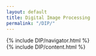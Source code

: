 ```yaml
---
layout: default
title: Digital Image Processing
permalink: "/DIP/"
---
```


<!-- <link rel="stylesheet" href="{{ "/assets/css/DIP/dipnav.css" | relative_url }}"> -->
<style>
.row {
    margin-left: 0;
    margin-right: 0;
}

#sidebar-wrapper {
  height: 100%;
  position: fixed;
  left: 0;
  right: 0;
  padding-bottom: 100px;
  width: calc(25% - 15px);
  overflow-y: auto;
  background: #222 !important;
}

#page-content-wrapper {
  width: 100%;
  position: absolute;
  padding: 15px;
}
/* Sidebar Styles */

.sidebar-nav {
  top: 0;
  margin: 0;
  padding: 0;
  list-style: none;
  color: white;
}

.sidebar-nav li {
  text-indent: 20px;
  line-height: 40px;
}

.sidebar-nav li a {
  display: block;
  text-decoration: none;
  color: #828282;
}

.sidebar-nav li a:hover {
  text-decoration: none;
  color: #fff;
  background: rgba(130, 130, 130, 0.2);
}

.sidebar-nav li a:active, .sidebar-nav li a:focus {
  text-decoration: none;
}

@media (max-width: 992px){
  #sidebar-wrapper {
    display: none;
  }
}
</style>

<div class="row">
  {% include DIP/navigator.html %}
  <div class="col-md-9 col-md-offset-3">
    {% include DIP/content.html %}
  </div>
</div>
